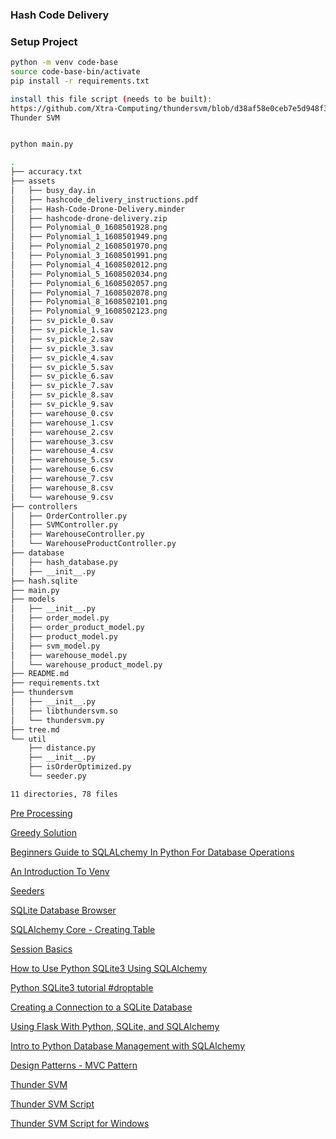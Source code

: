 ### Hash Code Delivery

### Setup Project
```bash
python -m venv code-base
source code-base-bin/activate
pip install -r requirements.txt

install this file script (needs to be built):
https://github.com/Xtra-Computing/thundersvm/blob/d38af58e0ceb7e5d948f3ef7d2c241ba50133ee6/python/dist/thundersvm-cu10-0.2.0-py3-none-win_amd64.whl
Thunder SVM


python main.py
```

```bash
.
├── accuracy.txt
├── assets
│   ├── busy_day.in
│   ├── hashcode_delivery_instructions.pdf
│   ├── Hash-Code-Drone-Delivery.minder
│   ├── hashcode-drone-delivery.zip
│   ├── Polynomial_0_1608501928.png
│   ├── Polynomial_1_1608501949.png
│   ├── Polynomial_2_1608501970.png
│   ├── Polynomial_3_1608501991.png
│   ├── Polynomial_4_1608502012.png
│   ├── Polynomial_5_1608502034.png
│   ├── Polynomial_6_1608502057.png
│   ├── Polynomial_7_1608502078.png
│   ├── Polynomial_8_1608502101.png
│   ├── Polynomial_9_1608502123.png
│   ├── sv_pickle_0.sav
│   ├── sv_pickle_1.sav
│   ├── sv_pickle_2.sav
│   ├── sv_pickle_3.sav
│   ├── sv_pickle_4.sav
│   ├── sv_pickle_5.sav
│   ├── sv_pickle_6.sav
│   ├── sv_pickle_7.sav
│   ├── sv_pickle_8.sav
│   ├── sv_pickle_9.sav
│   ├── warehouse_0.csv
│   ├── warehouse_1.csv
│   ├── warehouse_2.csv
│   ├── warehouse_3.csv
│   ├── warehouse_4.csv
│   ├── warehouse_5.csv
│   ├── warehouse_6.csv
│   ├── warehouse_7.csv
│   ├── warehouse_8.csv
│   └── warehouse_9.csv
├── controllers
│   ├── OrderController.py
│   ├── SVMController.py
│   ├── WarehouseController.py
│   └── WarehouseProductController.py
├── database
│   ├── hash_database.py
│   ├── __init__.py
├── hash.sqlite
├── main.py
├── models
│   ├── __init__.py
│   ├── order_model.py
│   ├── order_product_model.py
│   ├── product_model.py
│   ├── svm_model.py
│   ├── warehouse_model.py
│   └── warehouse_product_model.py
├── README.md
├── requirements.txt
├── thundersvm
│   ├── __init__.py
│   ├── libthundersvm.so
│   └── thundersvm.py
├── tree.md
└── util
    ├── distance.py
    ├── __init__.py
    ├── isOrderOptimized.py
    └── seeder.py

11 directories, 78 files
```
[Pre Processing](https://www.kaggle.com/srii96/hashcode-problem-understanding-pre-process)

[Greedy Solution](https://www.kaggle.com/egrehbbt/greedy-solution-post-processing)

[Beginners Guide to SQLALchemy In Python For Database Operations](https://analyticsindiamag.com/beginners-guide-to-sqlalchemy-in-python-for-database-operations/)

[An Introduction To Venv](http://cewing.github.io/training.python_web/html/presentations/venv_intro.html)

[Seeders](https://sqlalchemy-seeder.readthedocs.io/en/latest/usage.html)

[SQLite Database Browser](http://blog.sudobits.com/2012/03/11/sqlite-database-browser-for-ubuntu/)

[SQLAlchemy Core - Creating Table](https://www.tutorialspoint.com/sqlalchemy/sqlalchemy_core_creating_table.htm)

[Session Basics](https://docs.sqlalchemy.org/en/14/orm/session_basics.html)

[How to Use Python SQLite3 Using SQLAlchemy](https://medium.com/level-up-programming/how-to-use-python-sqlite3-using-sqlalchemy-158f9c54eb32)

[Python SQLite3 tutorial #droptable](https://likegeeks.com/python-sqlite3-tutorial/#Drop-table)

[Creating a Connection to a SQLite Database](https://www.digitalocean.com/community/tutorials/how-to-use-the-sqlite3-module-in-python-3#step-1-%E2%80%94-creating-a-connection-to-a-sqlite-database)

[Using Flask With Python, SQLite, and SQLAlchemy](https://realpython.com/python-sqlite-sqlalchemy/#using-flask-with-python-sqlite-and-sqlalchemy)

[Intro to Python Database Management with SQLAlchemy](https://hackersandslackers.com/python-database-management-sqlalchemy)

[Design Patterns - MVC Pattern](https://www.tutorialspoint.com/design_pattern/mvc_pattern.htm)

[Thunder SVM](https://github.com/Xtra-Computing/thundersvm)

[Thunder SVM Script](https://github.com/Xtra-Computing/thundersvm/tree/d38af58e0ceb7e5d948f3ef7d2c241ba50133ee6)

[Thunder SVM Script for Windows](https://github.com/Xtra-Computing/thundersvm/blob/d38af58e0ceb7e5d948f3ef7d2c241ba50133ee6/python/dist/thundersvm-cu10-0.2.0-py3-none-win_amd64.whl)